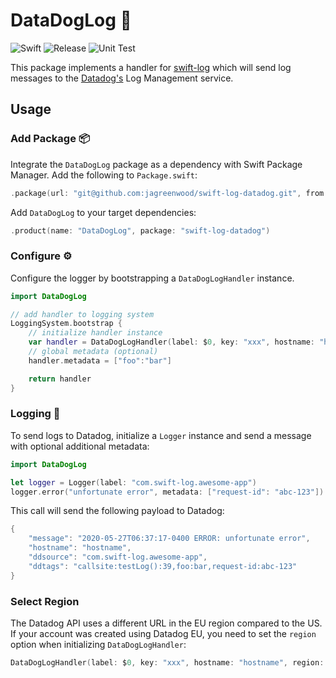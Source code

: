 # DataDogLog 🐶

![Swift](https://img.shields.io/badge/Swift-5.2-orange.svg)
![Release](https://img.shields.io/github/v/tag/jagreenwood/swift-log-data-dog?label=release&logo=github)
![Unit Test](https://github.com/jagreenwood/swift-log-data-dog/workflows/Unit%20Test/badge.svg)

This package implements a handler for [swift-log](https://github.com/apple/swift-log) which will send log messages to the [Datadog's](https://www.datadoghq.com) Log Management service.

## Usage

###  Add Package 📦
Integrate the `DataDogLog` package as a dependency with Swift Package Manager. Add the following to `Package.swift`:

```swift
.package(url: "git@github.com:jagreenwood/swift-log-datadog.git", from: "0.0.1")
```

Add `DataDogLog`  to your target dependencies:

```swift
.product(name: "DataDogLog", package: "swift-log-datadog")
```

### Configure ⚙️

Configure the logger by bootstrapping a `DataDogLogHandler` instance.

```swift
import DataDogLog

// add handler to logging system
LoggingSystem.bootstrap {
    // initialize handler instance
    var handler = DataDogLogHandler(label: $0, key: "xxx", hostname: "hostname")
    // global metadata (optional)
    handler.metadata = ["foo":"bar"]

    return handler
}
```

### Logging 🌲

To send logs to Datadog, initialize a `Logger` instance and send a message with optional additional metadata:

```swift
import DataDogLog

let logger = Logger(label: "com.swift-log.awesome-app")
logger.error("unfortunate error", metadata: ["request-id": "abc-123"])
```

This call will send the following payload to Datadog:

```swift
{
    "message": "2020-05-27T06:37:17-0400 ERROR: unfortunate error",
    "hostname": "hostname",
    "ddsource": "com.swift-log.awesome-app",
    "ddtags": "callsite:testLog():39,foo:bar,request-id:abc-123"
}
```

### Select Region

The Datadog API uses a different URL in the EU region compared to the US. If your account was created using Datadog EU, you need to set the `region` option when initializing `DataDogLogHandler`:

```swift
DataDogLogHandler(label: $0, key: "xxx", hostname: "hostname", region: .EU)
```
